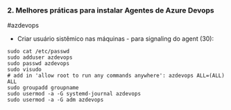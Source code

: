 ### 2. Melhores práticas para instalar Agentes de Azure Devops
#azdevops 

- Criar usuário sistêmico nas máquinas - para signaling do agent (30):
```
sudo cat /etc/passwd
sudo adduser azdevops 
sudo passwd azdevops 
sudo visudo	
# add in 'allow root to run any commands anywhere': azdevops ALL=(ALL)       ALL
sudo groupadd groupname
sudo usermod -a -G systemd-journal azdevops
sudo usermod -a -G adm azdevops
```
